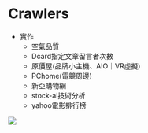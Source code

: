 <html>
  <body>
    <h1>Crawlers</h1>
    <ul>
      <li>實作
        <ul>
          <li>空氣品質</li>
          <li>Dcard指定文章留言者次數</li>
          <li>原價屋(品牌小主機、AIO｜VR虛擬)</li>
          <li>PChome(電競周邊)</li>
          <li>新亞購物網</li>
          <li>stock-ai技術分析</li>
          <li>yahoo電影排行榜</li>
        </ul>
      </li>
    </ul>
    <img src="https://i.imgur.com/Qr1RFdl.jpg">
  </body>
</html>
